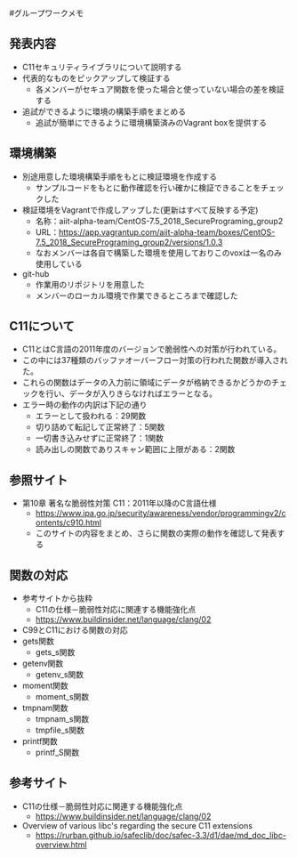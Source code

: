 #グループワークメモ
## 発表内容
- C11セキュリティライブラリについて説明する
- 代表的なものをピックアップして検証する
  - 各メンバーがセキュア関数を使った場合と使っていない場合の差を検証する
- 追試ができるように環境の構築手順をまとめる
  - 追試が簡単にできるように環境構築済みのVagrant boxを提供する

## 環境構築
- 別途用意した環境構築手順をもとに検証環境を作成する
  - サンプルコードをもとに動作確認を行い確かに検証できることをチェックした
- 検証環境をVagrantで作成しアップした(更新はすべて反映する予定)
  - 名称：aiit-alpha-team/CentOS-7.5_2018_SecurePrograming_group2 
  - URL：https://app.vagrantup.com/aiit-alpha-team/boxes/CentOS-7.5_2018_SecurePrograming_group2/versions/1.0.3 
  - なおメンバーは各自で構築した環境を使用しておりこのvoxは一名のみ使用している
- git-hub
  - 作業用のリポジトリを用意した
  - メンバーのローカル環境で作業できるところまで確認した

## C11について
- C11とはC言語の2011年度のバージョンで脆弱性への対策が行われている。
- この中には37種類のバッファオーバーフロー対策の行われた関数が導入された。
- これらの関数はデータの入力前に領域にデータが格納できるかどうかのチェックを行い、データが入りきらなければエラーとなる。
- エラー時の動作の内訳は下記の通り
    - エラーとして扱われる：29関数
    - 切り詰めて転記して正常終了：5関数
    - 一切書き込みせずに正常終了：1関数
    - 読み出しの関数でありスキャン範囲に上限がある：2関数

## 参照サイト
- 第10章 著名な脆弱性対策 C11：2011年以降のC言語仕様
  - https://www.ipa.go.jp/security/awareness/vendor/programmingv2/contents/c910.html
  - このサイトの内容をまとめ、さらに関数の実際の動作を確認して発表する

## 関数の対応
- 参考サイトから抜粋
    - C11の仕様－脆弱性対応に関連する機能強化点
    - https://www.buildinsider.net/language/clang/02
- C99とC11における関数の対応
- gets関数
    - gets_s関数
- getenv関数
    - getenv_s関数
- moment関数
    - moment_s関数
- tmpnam関数
    - tmpnam_s関数
    - tmpfile_s関数
- printf関数
    - printf_S関数


## 参考サイト
- C11の仕様－脆弱性対応に関連する機能強化点
    - https://www.buildinsider.net/language/clang/02
- Overview of various libc's regarding the secure C11 extensions
    - https://rurban.github.io/safeclib/doc/safec-3.3/d1/dae/md_doc_libc-overview.html
